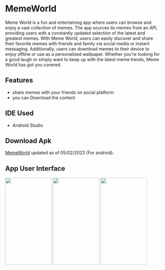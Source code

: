 # MemeWorld

Meme World is a fun and entertaining app where users can browse and enjoy a vast collection of memes. The app sources its memes from an API, providing users with a constantly updated selection of the latest and greatest memes. With Meme World, users can easily discover and share their favorite memes with friends and family via social media or instant messaging. Additionally, users can download memes to their device to enjoy offline or use as a personalized wallpaper. Whether you're looking for a good laugh or simply want to keep up with the latest meme trends, Meme World has got you covered.


## Features
- share memes with your friends on social platform
- you can Download the content 

## IDE Used 
- Android Studio

## Download Apk
[MemeWorld](https://github.com/UJAIR-SHAHA/MemeWorld/releases/download/v1/MemeWorld.apk) 
updated as of 05/02/2023 (For android).

## App User Interface

<p float = "left">
<img src="https://user-images.githubusercontent.com/107527307/216882435-1a9bdccc-6afd-4135-934c-8784f03e91e5.png" width="150" height="280">
<img src="https://user-images.githubusercontent.com/107527307/216882502-d329527a-6a63-4d35-9e32-6360fc5524fe.png" width="150" height="280">
<img src="https://user-images.githubusercontent.com/107527307/216882587-c4596880-81de-433f-aec4-859367f211c4.png" width="150" height="280">
  </p>

